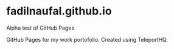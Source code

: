 # fadilnaufal.github.io
Alpha test of GitHub Pages

GitHub Pages for my work portofolio. Created using TeleportHQ.
